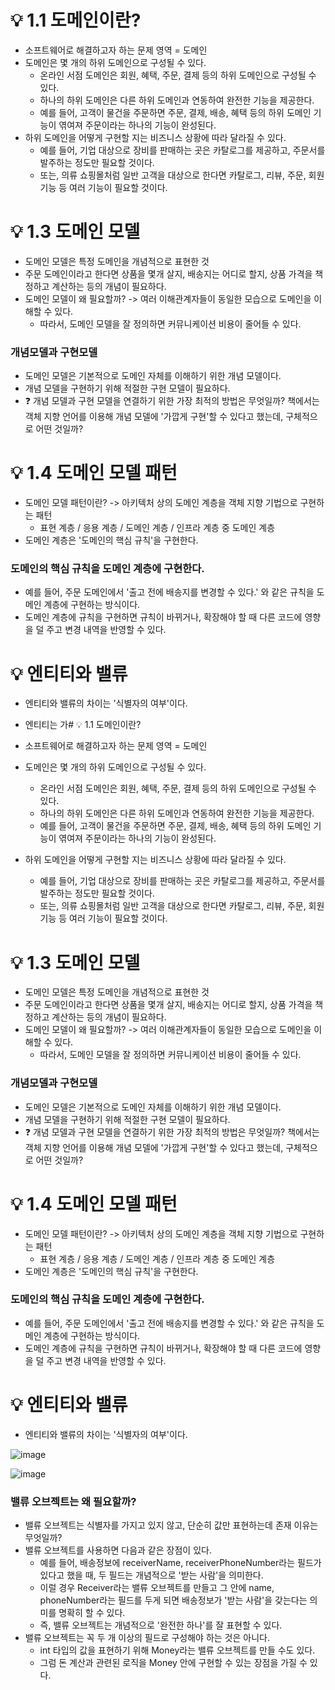 # 💡 1.1 도메인이란?

- 소프트웨어로 해결하고자 하는 문제 영역 = 도메인
- 도메인은 몇 개의 하위 도메인으로 구성될 수 있다.
  - 온라인 서점 도메인은 회원, 혜택, 주문, 결제 등의 하위 도메인으로 구성될 수 있다.
  - 하나의 하위 도메인은 다른 하위 도메인과 연동하여 완전한 기능을 제공한다.
  - 예를 들어, 고객이 물건을 주문하면 주문, 결제, 배송, 혜택 등의 하위 도메인 기능이 엮여져 주문이라는 하나의 기능이 완성된다.
- 하위 도메인을 어떻게 구현할 지는 비즈니스 상황에 따라 달라질 수 있다.
  - 예를 들어, 기업 대상으로 장비를 판매하는 곳은 카탈로그를 제공하고, 주문서를 발주하는 정도만 필요할 것이다.
  - 또는, 의류 쇼핑몰처럼 일반 고객을 대상으로 한다면 카탈로그, 리뷰, 주문, 회원 기능 등 여러 기능이 필요할 것이다.
 
# 💡 1.3 도메인 모델

- 도메인 모델은 특정 도메인을 개념적으로 표현한 것
- 주문 도메인이라고 한다면 상품을 몇개 살지, 배송지는 어디로 할지, 상품 가격을 책정하고 계산하는 등의 개념이 필요하다.
- 도메인 모델이 왜 필요할까? -> 여러 이해관계자들이 동일한 모습으로 도메인을 이해할 수 있다.
  - 따라서, 도메인 모델을 잘 정의하면 커뮤니케이션 비용이 줄어들 수 있다.

### 개념모델과 구현모델

- 도메인 모델은 기본적으로 도메인 자체를 이해하기 위한 개념 모델이다.
- 개념 모델을 구현하기 위해 적절한 구현 모델이 필요하다.
- ❓ 개념 모델과 구현 모델을 연결하기 위한 가장 최적의 방법은 무엇일까? 책에서는 객체 지향 언어를 이용해 개념 모델에 '가깝게 구현'할 수 있다고 했는데, 구체적으로 어떤 것일까?

# 💡 1.4 도메인 모델 패턴

- 도메인 모델 패턴이란? -> 아키텍처 상의 도메인 계층을 객체 지향 기법으로 구현하는 패턴
  - 표현 계층 / 응용 계층 / 도메인 계층 / 인프라 계층 중 도메인 계층
- 도메인 계층은 '도메인의 핵심 규칙'을 구현한다.

### 도메인의 핵심 규칙을 도메인 계층에 구현한다.

- 예를 들어, 주문 도메인에서 '출고 전에 배송지를 변경할 수 있다.' 와 같은 규칙을 도메인 계층에 구현하는 방식이다.
- 도메인 계층에 규칙을 구현하면 규칙이 바뀌거나, 확장해야 할 때 다른 코드에 영향을 덜 주고 변경 내역을 반영할 수 있다.

# 💡 엔티티와 밸류

- 엔티티와 밸류의 차이는 '식별자의 여부'이다.
- 엔티티는 가# 💡 1.1 도메인이란?

- 소프트웨어로 해결하고자 하는 문제 영역 = 도메인
- 도메인은 몇 개의 하위 도메인으로 구성될 수 있다.
  - 온라인 서점 도메인은 회원, 혜택, 주문, 결제 등의 하위 도메인으로 구성될 수 있다.
  - 하나의 하위 도메인은 다른 하위 도메인과 연동하여 완전한 기능을 제공한다.
  - 예를 들어, 고객이 물건을 주문하면 주문, 결제, 배송, 혜택 등의 하위 도메인 기능이 엮여져 주문이라는 하나의 기능이 완성된다.
- 하위 도메인을 어떻게 구현할 지는 비즈니스 상황에 따라 달라질 수 있다.
  - 예를 들어, 기업 대상으로 장비를 판매하는 곳은 카탈로그를 제공하고, 주문서를 발주하는 정도만 필요할 것이다.
  - 또는, 의류 쇼핑몰처럼 일반 고객을 대상으로 한다면 카탈로그, 리뷰, 주문, 회원 기능 등 여러 기능이 필요할 것이다.
 
# 💡 1.3 도메인 모델

- 도메인 모델은 특정 도메인을 개념적으로 표현한 것
- 주문 도메인이라고 한다면 상품을 몇개 살지, 배송지는 어디로 할지, 상품 가격을 책정하고 계산하는 등의 개념이 필요하다.
- 도메인 모델이 왜 필요할까? -> 여러 이해관계자들이 동일한 모습으로 도메인을 이해할 수 있다.
  - 따라서, 도메인 모델을 잘 정의하면 커뮤니케이션 비용이 줄어들 수 있다.

### 개념모델과 구현모델

- 도메인 모델은 기본적으로 도메인 자체를 이해하기 위한 개념 모델이다.
- 개념 모델을 구현하기 위해 적절한 구현 모델이 필요하다.
- ❓ 개념 모델과 구현 모델을 연결하기 위한 가장 최적의 방법은 무엇일까? 책에서는 객체 지향 언어를 이용해 개념 모델에 '가깝게 구현'할 수 있다고 했는데, 구체적으로 어떤 것일까?

# 💡 1.4 도메인 모델 패턴

- 도메인 모델 패턴이란? -> 아키텍처 상의 도메인 계층을 객체 지향 기법으로 구현하는 패턴
  - 표현 계층 / 응용 계층 / 도메인 계층 / 인프라 계층 중 도메인 계층
- 도메인 계층은 '도메인의 핵심 규칙'을 구현한다.

### 도메인의 핵심 규칙을 도메인 계층에 구현한다.

- 예를 들어, 주문 도메인에서 '출고 전에 배송지를 변경할 수 있다.' 와 같은 규칙을 도메인 계층에 구현하는 방식이다.
- 도메인 계층에 규칙을 구현하면 규칙이 바뀌거나, 확장해야 할 때 다른 코드에 영향을 덜 주고 변경 내역을 반영할 수 있다.

# 💡 엔티티와 밸류

- 엔티티와 밸류의 차이는 '식별자의 여부'이다.

![image](https://github.com/user-attachments/assets/b7c756d3-23c0-41ea-9501-39e6d0054207)

![image](https://github.com/user-attachments/assets/a6c4fb11-bbbd-400b-9adf-efee615bf840)

### 밸류 오브젝트는 왜 필요할까?

- 밸류 오브젝트는 식별자를 가지고 있지 않고, 단순히 값만 표현하는데 존재 이유는 무엇일까?
- 밸류 오브젝트를 사용하면 다음과 같은 장점이 있다.
  - 예를 들어, 배송정보에 receiverName, receiverPhoneNumber라는 필드가 있다고 했을 때, 두 필드는 개념적으로 '받는 사람'을 의미한다.
  - 이럴 경우 Receiver라는 밸류 오브젝트를 만들고 그 안에 name, phoneNumber라는 필드를 두게 되면 배송정보가 '받는 사람'을 갖는다는 의미를 명확히 할 수 있다.
  - 즉, 밸류 오브젝트는 개념적으로 '완전한 하나'를 잘 표현할 수 있다.
- 밸류 오브젝트는 꼭 두 개 이상의 필드로 구성해야 하는 것은 아니다.
  - int 타입의 값을 표현하기 위해 Money라는 밸류 오브젝트를 만들 수도 있다.
  - 그럼 돈 계산과 관련된 로직을 Money 안에 구현할 수 있는 장점을 가질 수 있다.
